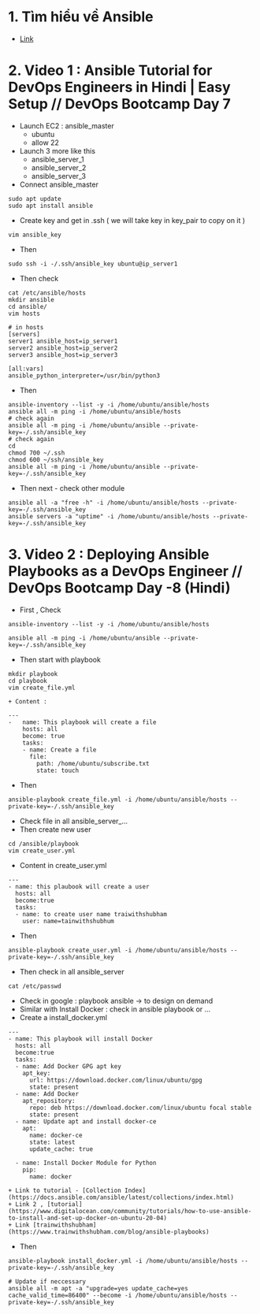 # 1. Tìm hiểu về Ansible
- [Link](https://viblo.asia/p/phan-1-tim-hieu-ve-ansible-4dbZNxv85YM)

# 2. Video 1 : Ansible Tutorial for DevOps Engineers in Hindi | Easy Setup // DevOps Bootcamp Day 7
- Launch EC2 : ansible_master
	+ ubuntu
	+ allow 22
- Launch 3 more like this
	+ ansible_server_1
	+ ansible_server_2
	+ ansible_server_3
- Connect ansible_master 
```
sudo apt update
sudo apt install ansible

```
- Create key and get in .ssh ( we will take key in key_pair to copy on it )
```
vim ansible_key
```
- Then 
```
sudo ssh -i -/.ssh/ansible_key ubuntu@ip_server1
```
- Then check
```
cat /etc/ansible/hosts
mkdir ansible
cd ansible/
vim hosts
```
```
# in hosts
[servers]
server1 ansible_host=ip_server1
server2 ansible_host=ip_server2
server3 ansible_host=ip_server3

[all:vars]
ansible_python_interpreter=/usr/bin/python3
```
- Then
```
ansible-inventory --list -y -i /home/ubuntu/ansible/hosts
ansible all -m ping -i /home/ubuntu/ansible/hosts
# check again
ansible all -m ping -i /home/ubuntu/ansible --private-key=-/.ssh/ansible_key
# check again
cd
chmod 700 ~/.ssh
chmod 600 ~/ssh/ansible_key
ansible all -m ping -i /home/ubuntu/ansible --private-key=-/.ssh/ansible_key

```
- Then next - check other module
```
ansible all -a "free -h" -i /home/ubuntu/ansible/hosts --private-key=-/.ssh/ansible_key
ansible servers -a "uptime" -i /home/ubuntu/ansible/hosts --private-key=-/.ssh/ansible_key

```

# 3. Video 2 : Deploying Ansible Playbooks as a DevOps Engineer // DevOps Bootcamp Day -8 (Hindi)
- First , Check
```
ansible-inventory --list -y -i /home/ubuntu/ansible/hosts

ansible all -m ping -i /home/ubuntu/ansible --private-key=-/.ssh/ansible_key

```
- Then start with playbook
```
mkdir playbook
cd playbook
vim create_file.yml
```
	+ Content :
```
---
-   name: This playbook will create a file 
    hosts: all
	become: true
	tasks:
	- name: Create a file
	  file:
		path: /home/ubuntu/subscribe.txt
		state: touch
```
- Then
```
ansible-playbook create_file.yml -i /home/ubuntu/ansible/hosts --private-key=-/.ssh/ansible_key
```
- Check file in all ansible_server_...
- Then create new user 
```
cd /ansible/playbook
vim create_user.yml
```
- Content in create_user.yml
```
---
- name: this plaubook will create a user
  hosts: all
  become:true
  tasks:
  - name: to create user name traiwithshubham
    user: name=tainwithshubhum
```
- Then
```
ansible-playbook create_user.yml -i /home/ubuntu/ansible/hosts --private-key=-/.ssh/ansible_key

```
- Then check in all ansible_server
```
cat /etc/passwd
```
- Check in google : playbook ansible -> to design on demand
- Similar with Install Docker : check in ansible playbook or ...
- Create a install_docker.yml
```
---
- name: This playbook will install Docker
  hosts: all
  become:true
  tasks:
  - name: Add Docker GPG apt key
    apt_key:
	  url: https://download.docker.com/linux/ubuntu/gpg
	  state: present
  - name: Add Docker
    apt_repository:
      repo: deb https://download.docker.com/linux/ubuntu focal stable
      state: present
  - name: Update apt and install docker-ce
    apt:
      name: docker-ce
      state: latest
      update_cache: true

  - name: Install Docker Module for Python
    pip:
      name: docker
```

	+ Link to tutorial - [Collection Index](https://docs.ansible.com/ansible/latest/collections/index.html)
	+ Link 2 , [tutorial](https://www.digitalocean.com/community/tutorials/how-to-use-ansible-to-install-and-set-up-docker-on-ubuntu-20-04)
	+ Link [trainwithshubham](https://www.trainwithshubham.com/blog/ansible-playbooks)
- Then 
```
ansible-playbook install_docker.yml -i /home/ubuntu/ansible/hosts --private-key=-/.ssh/ansible_key

# Update if neccessary
ansible all -m apt -a "upgrade=yes update_cache=yes cache_valid_time=86400" --become -i /home/ubuntu/ansible/hosts --private-key=-/.ssh/ansible_key
```
